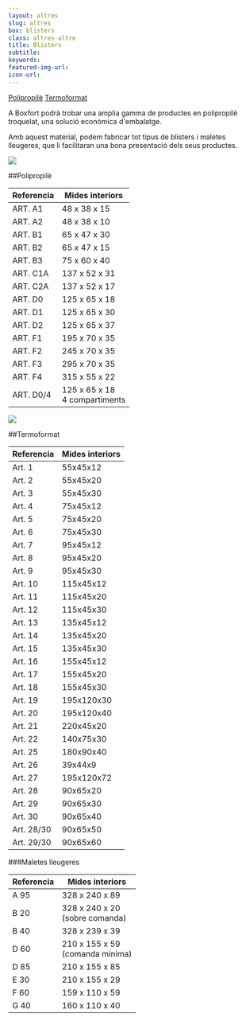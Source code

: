 ```yaml
---
layout: altres
slug: altres
box: blisters
class: altres-altre
title: Blisters
subtitle:
keywords: 
featured-img-url:
icon-url: 
--- 
```


<p class="text-center">
  <a href="#altres-blisters-polipropile" class="btn btn-primary"><i class="fa fa-picture-o"></i> Polipropilè</a>
  <a href="#altres-blisters-termoformat" class="btn btn-primary"><i class="fa fa-picture-o"></i> Termoformat</a>
</p>

A Boxfort podrà trobar una amplia gamma de productes en polipropilé troquelat, una solució econòmica d'embalatge.

Amb aquest material, podem fabricar tot tipus de blisters i maletes lleugeres, que li facilitaran una bona presentació dels seus productes.

<p class="text-center"><img src="{{ site.base_url }}/assets/img/04-thumbnail-box-fort-altres-blisters-polipropile-blister-polipropile.jpg"></p>

##Polipropilè

Referencia|Mides interiors
--- | ---
ART. A1|48 x 38 x 15
ART. A2|48 x 38 x 10
ART. B1|65 x 47 x 30
ART. B2|65 x 47 x 15
ART. B3|75 x 60 x 40
ART. C1A| 137 x 52 x 31
ART. C2A| 137 x 52 x 17
ART. D0|125 x 65 x 18
ART. D1|125 x 65 x 30
ART. D2|125 x 65 x 37
ART. F1|195 x 70 x 35
ART. F2|245 x 70 x 35
ART. F3|295 x 70 x 35
ART. F4|315 x 55 x 22
ART. D0/4|125 x 65 x 18<br/>4 compartiments

<p class="text-center"><img src="{{ site.base_url }}/assets/img/02-thumbnail-box-fort-altres-blisters-termoformat-PVC.jpg"></p>

##Termoformat

Referencia|Mides interiors
--- | ---
Art. 1|55x45x12
Art. 2|55x45x20
Art. 3|55x45x30
Art. 4|75x45x12
Art. 5|75x45x20
Art. 6|75x45x30
Art. 7|95x45x12
Art. 8|95x45x20
Art. 9|95x45x30
Art. 10|115x45x12
Art. 11|115x45x20
Art. 12|115x45x30
Art. 13|135x45x12
Art. 14|135x45x20
Art. 15|135x45x30
Art. 16|155x45x12
Art. 17|155x45x20
Art. 18|155x45x30
Art. 19|195x120x30
Art. 20|195x120x40
Art. 21|220x45x20
Art. 22|140x75x30
Art. 25|180x90x40
Art. 26|39x44x9
Art. 27|195x120x72
Art. 28|90x65x20
Art. 29|90x65x30
Art. 30|90x65x40
Art. 28/30|90x65x50
Art. 29/30|90x65x60

###Maletes lleugeres

Referencia|Mides interiors
--- | ---
A 95|328 x 240 x 89
B 20|328 x 240 x 20<br/>(sobre comanda)
B 40|328 x 239 x 39
D 60|210 x 155 x 59<br/>(comanda minima)
D 85|210 x 155 x 85
E 30|210 x 155 x 29
F 60|159 x 110 x 59
G 40|160 x 110 x 40